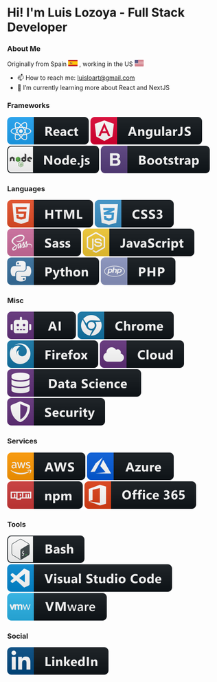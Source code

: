 # Hi! I'm Luis Lozoya - Full Stack Developer

### About Me

Originally from Spain <a>
<img src="./svg/logos/spain-flag-icon.svg" alt="angular badge" style="vertical-align:top margin:6px 4px" height="15px">
</a>, working in the US <a>
<img src="./svg/logos/united-states-flag-icon.svg" alt="angular badge" style="vertical-align:top margin:6px 4px" height="15px">
</a>

- 📫 How to reach me: luisloart@gmail.com
- 🌱 I’m currently learning more about React and NextJS

### Frameworks

<a>
    <img src="./svg/dev/frameworks/react.svg" alt="angular badge" style="vertical-align:top margin:6px 4px">
</a>
<a>
    <img src="./svg/dev/frameworks/angular.svg" alt="angular badge" style="vertical-align:top margin:6px 4px">
</a>
<a>
    <img src="./svg/dev/frameworks/nodejs.svg" alt="angular badge" style="vertical-align:top margin:6px 4px">
</a>
<a>
    <img src="./svg/dev/frameworks/bootstrap.svg" alt="angular badge" style="vertical-align:top margin:6px 4px">
</a>

### Languages

<a>
    <img src="./svg/dev/languages/html.svg" alt="angular badge" style="vertical-align:top margin:6px 4px">
</a>
<a>
    <img src="./svg/dev/languages/css3.svg" alt="angular badge" style="vertical-align:top margin:6px 4px">
</a>
<a>
    <img src="./svg/dev/languages/sass.svg" alt="angular badge" style="vertical-align:top margin:6px 4px">
</a>
<a>
    <img src="./svg/dev/languages/js.svg" alt="angular badge" style="vertical-align:top margin:6px 4px">
</a>
<a>
    <img src="./svg/dev/languages/python.svg" alt="angular badge" style="vertical-align:top margin:6px 4px">
</a>
<a>
    <img src="./svg/dev/languages/php.svg" alt="angular badge" style="vertical-align:top margin:6px 4px">
</a>

### Misc

<a>
    <img src="./svg/dev/misc/ai.svg" alt="angular badge" style="vertical-align:top margin:6px 4px">
</a>
<a>
    <img src="./svg/dev/misc/chrome.svg" alt="angular badge" style="vertical-align:top margin:6px 4px">
</a>
<a>
    <img src="./svg/dev/misc/firefox.svg" alt="angular badge" style="vertical-align:top margin:6px 4px">
</a>
<a>
    <img src="./svg/dev/misc/cloud.svg" alt="angular badge" style="vertical-align:top margin:6px 4px">
</a>
<a>
    <img src="./svg/dev/misc/datascience.svg" alt="angular badge" style="vertical-align:top margin:6px 4px">
</a>
<a>
    <img src="./svg/dev/misc/security.svg" alt="angular badge" style="vertical-align:top margin:6px 4px">
</a>

### Services

<a>
    <img src="./svg/dev/services/aws.svg" alt="angular badge" style="vertical-align:top margin:6px 4px">
</a>
<a>
    <img src="./svg/dev/services/azure.svg" alt="angular badge" style="vertical-align:top margin:6px 4px">
</a>
<a>
    <img src="./svg/dev/services/npm.svg" alt="angular badge" style="vertical-align:top margin:6px 4px">
</a>
<a>
    <img src="./svg/dev//services/office_365.svg" alt="angular badge" style="vertical-align:top margin:6px 4px">
</a>

### Tools

<a>
    <img src="./svg/dev/tools/bash.svg" alt="angular badge" style="vertical-align:top margin:6px 4px">
</a>
<a>
    <img src="./svg/dev/tools/visualstudio_code.svg" alt="angular badge" style="vertical-align:top margin:6px 4px">
</a>
<a>
    <img src="./svg/dev/tools/vmware.svg" alt="angular badge" style="vertical-align:top margin:6px 4px">
</a>

### Social

<a href="https://www.linkedin.com/in/luisjlozoya/">
    <img src="./svg/social/linkedin.svg" alt="angular badge" style="vertical-align:top margin:6px 4px">
</a>
